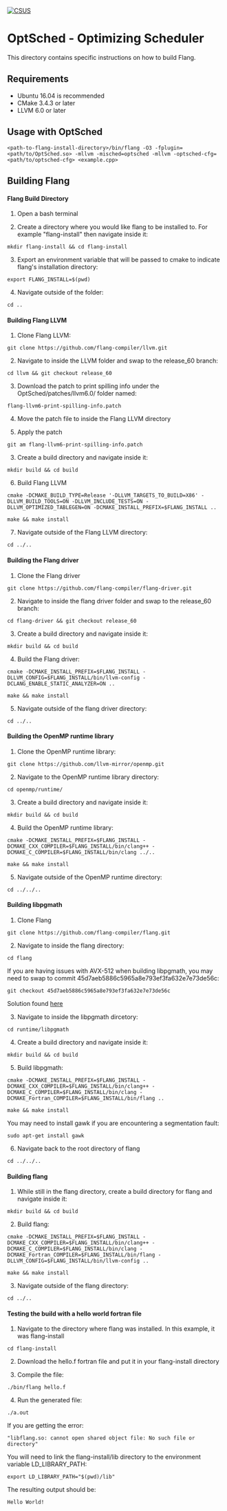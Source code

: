[![CSUS](http://www.csus.edu/Brand/assets/Logos/Core/Primary/Stacked/Primary_Stacked_3_Color_wht_hndTN.png)](http://www.csus.edu/)

# OptSched - Optimizing Scheduler
This directory contains specific instructions on how to build Flang.

## Requirements

- Ubuntu 16.04 is recommended
- CMake 3.4.3 or later
- LLVM 6.0 or later

## Usage with OptSched

`<path-to-flang-install-directory>/bin/flang -O3 -fplugin=<path/to/OptSched.so> -mllvm -misched=optsched -mllvm -optsched-cfg=<path/to/optsched-cfg> <example.cpp>`

## Building Flang

#### Flang Build Directory

1. Open a bash terminal

2. Create a directory where you would like flang to be installed to. For example "flang-install" then navigate inside it:

`mkdir flang-install && cd flang-install`

3. Export an environment variable that will be passed to cmake to indicate flang's installation directory:

`export FLANG_INSTALL=$(pwd)`

4. Navigate outside of the folder:

`cd ..`

#### Building Flang LLVM

1. Clone Flang LLVM:

`git clone https://github.com/flang-compiler/llvm.git`

2. Navigate to inside the LLVM folder and swap to the release_60 branch:

`cd llvm && git checkout release_60`

3. Download the patch to print spilling info under the OptSched/patches/llvm6.0/ folder named:

`flang-llvm6-print-spilling-info.patch`

4. Move the patch file to inside the Flang LLVM directory

5. Apply the patch

`git am flang-llvm6-print-spilling-info.patch`

3. Create a build directory and navigate inside it:

`mkdir build && cd build`

6. Build Flang LLVM

`cmake -DCMAKE_BUILD_TYPE=Release '-DLLVM_TARGETS_TO_BUILD=X86' -DLLVM_BUILD_TOOLS=ON -DLLVM_INCLUDE_TESTS=ON -DLLVM_OPTIMIZED_TABLEGEN=ON -DCMAKE_INSTALL_PREFIX=$FLANG_INSTALL ..`

`make && make install`

7. Navigate outside of the Flang LLVM directory:

`cd ../..`

#### Building the Flang driver

1. Clone the Flang driver

`git clone https://github.com/flang-compiler/flang-driver.git`

2. Navigate to inside the flang driver folder and swap to the release_60 branch:

`cd flang-driver && git checkout release_60`

3. Create a build directory and navigate inside it:

`mkdir build && cd build`

4. Build the Flang driver:

`cmake -DCMAKE_INSTALL_PREFIX=$FLANG_INSTALL -DLLVM_CONFIG=$FLANG_INSTALL/bin/llvm-config -DCLANG_ENABLE_STATIC_ANALYZER=ON ..`

`make && make install`

5. Navigate outside of the flang driver directory:

`cd ../..`

#### Building the OpenMP runtime library

1. Clone the OpenMP runtime library:

`git clone https://github.com/llvm-mirror/openmp.git`

2. Navigate to the OpenMP runtime library directory:

`cd openmp/runtime/`

3. Create a build directory and navigate inside it:

`mkdir build && cd build`

4. Build the OpenMP runtime library:

`cmake -DCMAKE_INSTALL_PREFIX=$FLANG_INSTALL -DCMAKE_CXX_COMPILER=$FLANG_INSTALL/bin/clang++ -DCMAKE_C_COMPILER=$FLANG_INSTALL/bin/clang ../..`

`make && make install`

5. Navigate outside of the OpenMP runtime directory:

`cd ../../..`

#### Building libpgmath

1. Clone Flang

`git clone https://github.com/flang-compiler/flang.git`

2. Navigate to inside the flang directory:

`cd flang`

If you are having issues with AVX-512 when building libpgmath, you may need to swap to commit 45d7aeb5886c5965a8e793ef3fa632e7e73de56c:

`git checkout 45d7aeb5886c5965a8e793ef3fa632e7e73de56c`

Solution found [here](https://github.com/flang-compiler/flang/issues/434#issuecomment-403449362)

3. Navigate to inside the libpgmath dircetory:

`cd runtime/libpgmath`

4. Create a build directory and navigate inside it:

`mkdir build && cd build`

5. Build libpgmath:

`cmake -DCMAKE_INSTALL_PREFIX=$FLANG_INSTALL -DCMAKE_CXX_COMPILER=$FLANG_INSTALL/bin/clang++ -DCMAKE_C_COMPILER=$FLANG_INSTALL/bin/clang -DCMAKE_Fortran_COMPILER=$FLANG_INSTALL/bin/flang ..`

`make && make install`

You may need to install gawk if you are encountering a segmentation fault: 

`sudo apt-get install gawk`

6. Navigate back to the root directory of flang

`cd ../../..`

#### Building flang

1. While still in the flang directory, create a build directory for flang and navigate inside it:

`mkdir build && cd build`

2. Build flang:

`cmake -DCMAKE_INSTALL_PREFIX=$FLANG_INSTALL -DCMAKE_CXX_COMPILER=$FLANG_INSTALL/bin/clang++ -DCMAKE_C_COMPILER=$FLANG_INSTALL/bin/clang -DCMAKE_Fortran_COMPILER=$FLANG_INSTALL/bin/flang -DLLVM_CONFIG=$FLANG_INSTALL/bin/llvm-config ..`

`make && make install`

3. Navigate outside of the flang directory:

`cd ../..`


#### Testing the build with a hello world fortran file

1. Navigate to the directory where flang was installed. In this example, it was flang-install

`cd flang-install`

2. Download the hello.f fortran file and put it in your flang-install directory

3. Compile the file:

`./bin/flang hello.f`

4. Run the generated file:

`./a.out`

If you are getting the error:

`"libflang.so: cannot open shared object file: No such file or directory"`

You will need to link the flang-install/lib directory to the environment variable LD_LIBRARY_PATH:

`export LD_LIBRARY_PATH="$(pwd)/lib"`

The resulting output should be:

`Hello World!`
